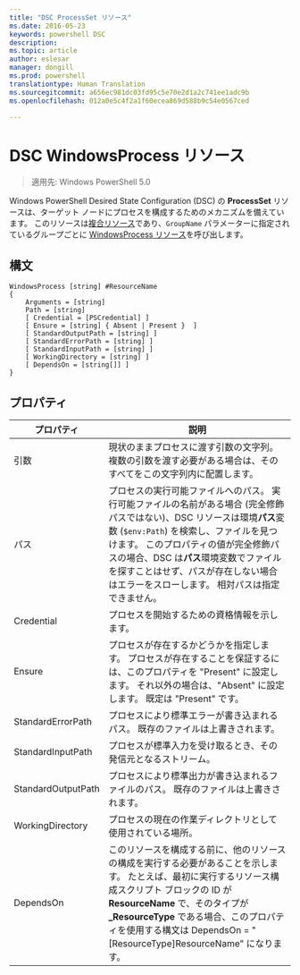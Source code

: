 ```yaml
---
title: "DSC ProcessSet リソース"
ms.date: 2016-05-23
keywords: powershell DSC
description: 
ms.topic: article
author: eslesar
manager: dongill
ms.prod: powershell
translationtype: Human Translation
ms.sourcegitcommit: a656ec981dc03fd95c5e70e2d1a2c741ee1adc9b
ms.openlocfilehash: 012a0e5c4f2a1f60ecea869d588b9c54e0567ced

---
```


# DSC WindowsProcess リソース

> 適用先: Windows PowerShell 5.0

Windows PowerShell Desired State Configuration (DSC) の **ProcessSet** リソースは、ターゲット ノードにプロセスを構成するためのメカニズムを備えています。 このリソースは[複合リソース](authoringResourceComposite.md)であり、`GroupName` パラメーターに指定されているグループごとに [WindowsProcess リソース](windowsProcessResource.md)を呼び出します。

## 構文

```
WindowsProcess [string] #ResourceName
{
    Arguments = [string]
    Path = [string]
    [ Credential = [PSCredential] ]
    [ Ensure = [string] { Absent | Present }  ]
    [ StandardOutputPath = [string] ]
    [ StandardErrorPath = [string] ]
    [ StandardInputPath = [string] ]   
    [ WorkingDirectory = [string] ]
    [ DependsOn = [string[]] ]
}
```

## プロパティ
|  プロパティ  |  説明   | 
|---|---| 
| 引数| 現状のままプロセスに渡す引数の文字列。 複数の引数を渡す必要がある場合は、そのすべてをこの文字列内に配置します。| 
| パス| プロセスの実行可能ファイルへのパス。 実行可能ファイルの名前がある場合 (完全修飾パスではない)、DSC リソースは環境**パス**変数 (`$env:Path`) を検索し、ファイルを見つけます。 このプロパティの値が完全修飾パスの場合、DSC は**パス**環境変数でファイルを探すことはせず、パスが存在しない場合はエラーをスローします。 相対パスは指定できません。| 
| Credential| プロセスを開始するための資格情報を示します。| 
| Ensure| プロセスが存在するかどうかを指定します。 プロセスが存在することを保証するには、このプロパティを "Present" に設定します。 それ以外の場合は、"Absent" に設定します。 既定は "Present" です。| 
| StandardErrorPath| プロセスにより標準エラーが書き込まれるパス。 既存のファイルは上書きされます。| 
| StandardInputPath| プロセスが標準入力を受け取るとき、その発信元となるストリーム。| 
| StandardOutputPath| プロセスにより標準出力が書き込まれるファイルのパス。 既存のファイルは上書きされます。| 
| WorkingDirectory| プロセスの現在の作業ディレクトリとして使用されている場所。| 
| DependsOn | このリソースを構成する前に、他のリソースの構成を実行する必要があることを示します。 たとえば、最初に実行するリソース構成スクリプト ブロックの ID が **ResourceName** で、そのタイプが **_ResourceType** である場合、このプロパティを使用する構文は DependsOn = "[ResourceType]ResourceName" になります。| 




<!--HONumber=Oct16_HO1-->



